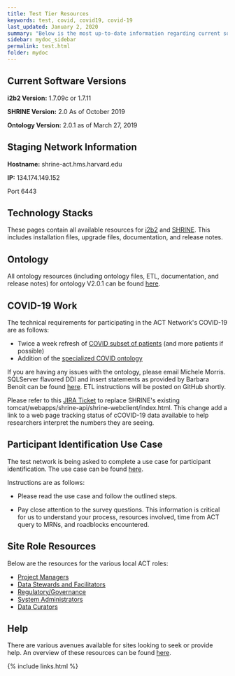 ```yaml
---
title: Test Tier Resources
keywords: test, covid, covid19, covid-19
last_updated: January 2, 2020
summary: "Below is the most up-to-date information regarding current software, network, and technology requirements for sites with a Test node. It also includes additional documentation for the Test nodes, including the participant identification use case."
sidebar: mydoc_sidebar
permalink: test.html
folder: mydoc
---
```


## Current Software Versions
**i2b2 Version:** 1.7.09c or 1.7.11 

**SHRINE Version:** 2.0 As of October 2019 

**Ontology Version:** 2.0.1 as of March 27, 2019 


## Staging Network Information 
**Hostname:** shrine-act.hms.harvard.edu  

**IP:** 134.174.149.152
 
Port 6443 

## Technology Stacks 
These pages contain all available resources for [i2b2](/ACT-Network/i2b2.html) and [SHRINE](/ACT-Network/help.shrine). This includes installation files, upgrade files, documentation, and release notes.

## Ontology
All ontology resources (including ontology files, ETL, documentation, and release notes) for ontology V2.0.1 can be found [here](/ACT-Network/ontology.html).

## COVID-19 Work
The technical requirements for participating in the ACT Network's COVID-19 are as follows:
*	Twice a week refresh of [COVID subset of patients](https://github.com/shyamvis/covid-phenotyping/blob/master/inclusion-criteria.md) (and more patients if possible)
*	Addition of the [specialized COVID ontology](https://github.com/shyamvis/covid-phenotyping)

If you are having any issues with the ontology, please email Michele Morris. SQLServer flavored DDl and insert statements as provided by Barbara Benoit can be found [here](https://github.com/shyamvis/covid-phenotyping/blob/master/ACT_COVID19_Mart_Ont_SSMS.sql). ETL instructions will be posted on GitHub shortly.

Please refer to this [JIRA Ticket](https://actnetwork.atlassian.net/projects/ACT/issues/ACT-396?filter=addedrecently&orderby=created%20DESC) to replace SHRINE's existing tomcat/webapps/shrine-api/shrine-webclient/index.html. This change add a link to a web page tracking status of cCOVID-19 data available to help researchers interpret the numbers they are seeing.

## Participant Identification Use Case
The test network is being asked to complete a use case for participant identification. The use case can be found [here](https://pitt.box.com/s/m77qy7rmby7iwievb16izltwk64i9scx).

Instructions are as follows:

* Please read the use case and follow the outlined steps.

* Pay close attention to the survey questions. This information is critical for us to understand your process, resources involved, time from ACT query to MRNs, and roadblocks encountered.   

## Site Role Resources
Below are the resources for the various local ACT roles:
* [Project Managers](/ACT-Network/project_managers.html)
* [Data Stewards and Facilitators](/ACT-Network/data_stewards.html)
* [Regulatory/Governance](/ACT-Network/regulatory.html)
* [System Administrators](/ACT-Network/system_administrators.html)
* [Data Curators](/ACT-Network/data_curators.html)

## Help
There are various avenues available for sites looking to seek or provide help. An overview of these resources can be found [here](/ACT-Network/help.html).


{% include links.html %}
